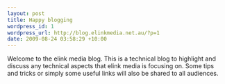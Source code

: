```yaml
--- 
layout: post
title: Happy blogging
wordpress_id: 1
wordpress_url: http://blog.elinkmedia.net.au/?p=1
date: 2009-08-24 03:58:29 +10:00
---
```

Welcome to the elink media blog. This is a technical blog to highlight and discuss any technical aspects that elink media is focusing on. Some tips and tricks or simply some useful links will also be shared to all audiences.
